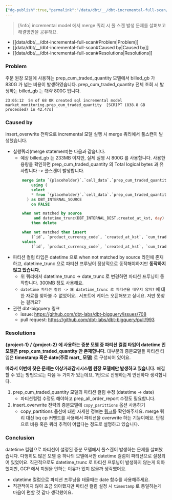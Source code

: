 ```yaml
---
{"dg-publish":true,"permalink":"/data/dbt/__/dbt-incremental-full-scan/","tags":["dbt","incremental_model","finops"],"dgHomeLink":true,"dgShowBacklinks":true,"dgShowLocalGraph":true,"dgShowInlineTitle":true,"dgEnableSearch":true,"dgLinkPreview":true,"dgShowTags":true,"noteIcon":"","created":"2024-09-02T20:58:04.256+09:00"}
---
```



> [!info] incremental model 에서 merge 쿼리 시 풀 스캔 발생 문제를 살펴보고 해결방안을 공유해요.

- [[data/dbt/__/dbt-incremental-full-scan#Problem\|Problem]]
- [[data/dbt/__/dbt-incremental-full-scan#Caused by\|Caused by]]
- [[data/dbt/__/dbt-incremental-full-scan#Resolutions\|Resolutions]]



### Problem
주문 원장 모델에 사용하는 prep_cum_traded_quantity 모델에서 billed_gb 가 830G 가 넘는 비용이 발생하였습니다. prep_cum_traded_quantity 전체 조회 시 발생하는 billed_gb 는 대략 800G 입니다.
```
23:05:12  54 of 68 OK created sql incremental model market_monitoring.prep_cum_traded_quantity  [SCRIPT (838.8 GB processed) in 42.47s]
```


### Caused by
insert_overwrite 전략으로 incremental 모델 실행 시 merge 쿼리에서 풀스캔이 발생했습니다.
- 실행쿼리(merge statement)는 다음과 같습니다.
    - 예상 billed_gb 는 233MB 이지만, 실제 실행 시 800G 를 사용합니다. 사용한 용량을 확인하면 prep_cum_traded_quantity 의 Total logical bytes 과 유사합니다 -> 풀스캔이 발생합니다.
    ```sql
        merge into `{placeholder}`.`cell_data`.`prep_cum_traded_quantity` as DBT_INTERNAL_DEST
            using (
            select
            * from `{placeholder}`.`cell_data`.`prep_cum_traded_quantity__dbt_tmp`
          ) as DBT_INTERNAL_SOURCE
            on FALSE
    
        when not matched by source
             and datetime_trunc(DBT_INTERNAL_DEST.created_at_kst, day) in unnest(dbt_partitions_for_replacement) 
            then delete
    
        when not matched then insert
            (`id`, `product_currency_code`, `created_at_kst`, `cum_traded_quantity`)
        values
            (`id`, `product_currency_code`, `created_at_kst`, `cum_traded_quantity`)
    ```
- 파티션 컬럼 타입은 datetime 으로 when not matched by source 라인에 존재하고, datetime_trunc 으로 파티션 프루닝이 정상적으로 동작해야하지만 **동작하지 않고 있습니다.**
    - 위 쿼리에서 datetime_trunc -> date_trunc 로 변경하면 파티션 프루닝이 동작합니다. 300MB 정도 사용해요.
    - `datetime 파티션 컬럼 -> 왜 datetime_trunc 로 파티션을 태우지 않지?` 에 대한 자료를 찾아볼 수 없었어요.. 서포트에 케이스 오픈해보고 싶네요. 저만 못찾는 걸까요?
- 관련 dbt-bigquery 링크
    - issue: https://github.com/dbt-labs/dbt-bigquery/issues/708
    - pull request: https://github.com/dbt-labs/dbt-bigquery/pull/993


### Resolutions
**{project-1} / {project-2} 에 사용하는 증분 모델 중 파티션 컬럼 타입이 datetime 인 모델은 prep_cum_traded_quantity 만 존재합니다.** 대부분의 증분모델들 파티션 타입은 **timestamp 혹은 date(주로 mart_ 모델)** 로 구성되어 있어요.

**따라서 이번에 찾은 문제는 이상거래감시시스템 원장 모델에만 발생하고 있습니다.** 해결할 수 있는 방법으로는 다음 두 가지가 있는데요, 1번으로 진행하는게 안전하다 생각합니다.

1. prep_cum_traded_quantity 모델의 파티션 컬럼 수정 (datetime -> date)
    - 파티션컬럼 수정도 해야하고 prep_all_order_report 수정도 필요합니다.
2. insert_overwrite 전략의 증분모델에 `copy_parittions` 옵션 사용하기
    - copy_partitions 옵션에 대한 자세한 정보는 [링크](https://docs.getdbt.com/reference/resource-configs/bigquery-configs#copying-partitions)를 확인해주세요. merge 쿼리 대신 bq cp 커맨드를 사용해서 파티션을 overwrite 하는 기능이에요. 단점으로 비용 혹은 쿼리 추적이 어렵다는 정도로 설명하고 있습니다.

### Conclusion
datetime 컬럼으로 파티션이 설정된 증분 모델에서 풀스캔이 발생하는 문제를 살펴봤습니다. 다행히도 많은 모델 중 하나의 모델에서만 datetime 컬럼이 파티션으로 설정되어 있었어요. 직관적으로도 datetime_trunc 로 파티션 프루닝이 발생하지 않는게 의아했지만, GCP 에서 지원을 안하는 이유가 있지 않을까 생각했어요.

- datetime 컬럼으로 파티션 프루닝을 태울때는 date 함수를 사용해주세요.
- 직관적이지 않아 조금 의아했지만 파티션 컬럼 설정 시 `timestamp` 로 통일하는게 마음이 편할 것 같다 생각했어요.
